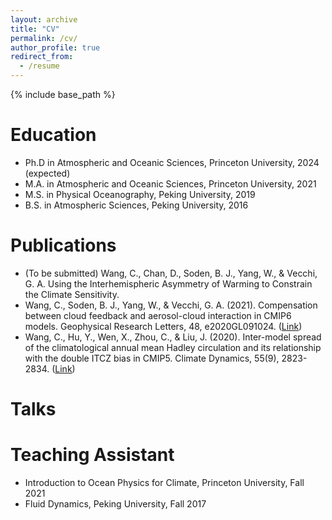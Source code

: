 ```yaml
---
layout: archive
title: "CV"
permalink: /cv/
author_profile: true
redirect_from:
  - /resume
---
```


{% include base_path %}



Education
======
* Ph.D in Atmospheric and Oceanic Sciences, Princeton University, 2024 (expected)
* M.A. in Atmospheric and Oceanic Sciences, Princeton University, 2021
* M.S. in Physical Oceanography, Peking University, 2019
* B.S. in Atmospheric Sciences, Peking University, 2016

  
Publications
======
* (To be submitted) Wang, C., Chan, D., Soden, B. J., Yang, W., & Vecchi, G. A.  Using the Interhemispheric Asymmetry of Warming to Constrain the Climate Sensitivity.
* Wang, C., Soden, B. J., Yang, W., & Vecchi, G. A. (2021). Compensation between cloud feedback and aerosol-cloud interaction in CMIP6 models. Geophysical Research Letters, 48, e2020GL091024. ([Link](https://doi.org/10.1029/2020GL091024)) 
* Wang, C., Hu, Y., Wen, X., Zhou, C., & Liu, J. (2020). Inter-model spread of the climatological annual mean Hadley circulation and its relationship with the double ITCZ bias in CMIP5. Climate Dynamics, 55(9), 2823-2834. ([Link](https://link.springer.com/article/10.1007/s00382-020-05414-z))
  
Talks
======
  
Teaching Assistant
======
* Introduction to Ocean Physics for Climate, Princeton University, Fall 2021
* Fluid Dynamics, Peking University,	Fall 2017


